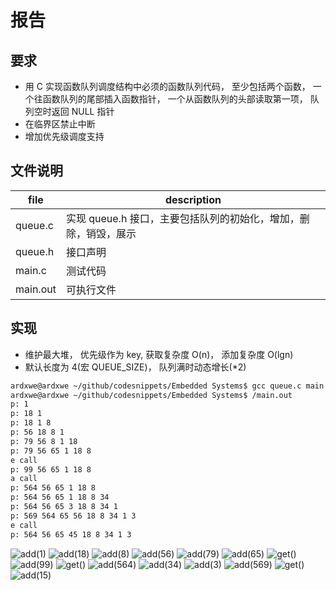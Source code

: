# 报告

## 要求

- 用 C 实现函数队列调度结构中必须的函数队列代码， 至少包括两个函数， 一个往函数队列的尾部插入函数指针， 一个从函数队列的头部读取第一项， 队列空时返回 NULL 指针
- 在临界区禁止中断
- 增加优先级调度支持

## 文件说明

|        file        |     description                                       |
| ---------------    | ------------                                       |
|        queue.c     | 实现 queue.h 接口，主要包括队列的初始化，增加，删除，销毁，展示 | 
| queue.h            | 接口声明          |
| main.c             | 测试代码          |
| main.out           | 可执行文件        |

## 实现

- 维护最大堆， 优先级作为 key, 获取复杂度 O(n)， 添加复杂度 O(lgn)
- 默认长度为 4(宏 QUEUE_SIZE)， 队列满时动态增长(*2)

```bash
ardxwe@ardxwe ~/github/codesnippets/Embedded Systems$ gcc queue.c main.c -o main.out
ardxwe@ardxwe ~/github/codesnippets/Embedded Systems$ /main.out
p: 1 
p: 18 1 
p: 18 1 8 
p: 56 18 8 1 
p: 79 56 8 1 18 
p: 79 56 65 1 18 8 
e call
p: 99 56 65 1 18 8 
a call
p: 564 56 65 1 18 8 
p: 564 56 65 1 18 8 34 
p: 564 56 65 3 18 8 34 1 
p: 569 564 65 56 18 8 34 1 3 
e call
p: 564 56 65 45 18 8 34 1 3
```

![add(1)](/images/1.jpg)
![add(18)](/images/2.jpg)
![add(8)](/images/3.jpg)
![add(56)](/images/4.jpg)
![add(79)](/images/5.jpg)
![add(65)](/images/6.jpg)
![get()](/images/7.jpg)
![add(99)](/images/8.jpg)
![get()](/images/9.jpg)
![add(564)](/images/10.jpg)
![add(34)](/images/11.jpg)
![add(3)](/images/12.jpg)
![add(569)](/images/13.jpg)
![get()](/images/14.jpg)
![add(15)](/images/15.jpg)






 